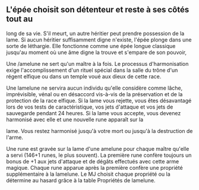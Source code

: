 ## L'épée choisit son détenteur et reste à ses côtés tout au

long de sa vie. S'il meurt, un autre héritier peut prendre
possession de la lame. Si aucun héritier suffisamment
digne n'existe, l'épée plonge dans une sorte de léthargie.
Elle fonctionne comme une épée longue classique jusqu'au
moment où une âme digne la trouve et s'empare de
son pouvoir,

Une /amelune ne sert qu'un maître à la fois. Le processus
d'harmonisation exige l'accomplissement d'un rituel spécial
dans la salle du trône d'un régent elfique ou dans un temple
voué aux dieux de cette race.

Une lamelune ne servira aucun individu qu'elle considère
comme lâche, imprévisible, vénal ou en désaccord vis-à-vis
de la préservation et de la protection de la race elfique. Si la
lame vous rejette, vous êtes désavantagé lors de vos tests de
caractéristique, vos jets d'attaque et vos jets de sauvegarde
pendant 24 heures. Si la lame vous accepte, vous devenez
harmonisé avec elle et une nouvelle rune apparaît sur la

lame. Vous restez harmonisé jusqu'à votre mort ou jusqu'à la
destruction de l'arme.

Une rune est gravée sur la lame d'une amelune pour
chaque maître qu'elle a servi (146+1 runes, le plus souvent).
La première rune confère toujours un bonus de +1 aux jets
d'attaque et de dégâts effectués avec cette arme magique.
Chaque rune apparue après la première confère une
propriété supplémentaire à la lamelune. Le MJ choisit
chaque propriété ou la détermine au hasard grâce à la table
Propriétés de lamelune.
